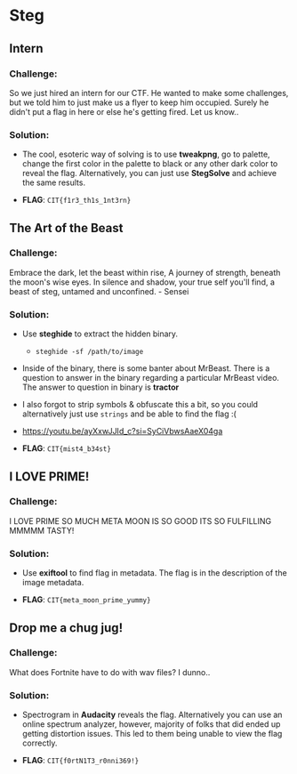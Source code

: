 # Steg
## Intern
### **Challenge**:
So we just hired an intern for our CTF. He wanted to make some challenges, but we told him to just make us a flyer to keep him occupied. Surely he didn't put a flag in here or else he's getting fired. Let us know..

### **Solution**:
- The cool, esoteric way of solving is to use **tweakpng**, go to palette, change the first color in the palette to black or any other dark color to reveal the flag. Alternatively, you can just use **StegSolve** and achieve the same results.

- **FLAG**: `CIT{f1r3_th1s_1nt3rn}`

## The Art of the Beast
### **Challenge**:
Embrace the dark, let the beast within rise, A journey of strength, beneath the moon's wise eyes. In silence and shadow, your true self you'll find, a beast of steg, untamed and unconfined. - Sensei

### **Solution**:
- Use **steghide** to extract the hidden binary.
    - `steghide -sf /path/to/image`

- Inside of the binary, there is some banter about MrBeast. There is a question to answer in the binary regarding a particular MrBeast video. The answer to question in binary is **tractor**

- I also forgot to strip symbols & obfuscate this a bit, so you could alternatively just use `strings` and be able to find the flag :(

- https://youtu.be/ayXxwJJId_c?si=SyCiVbwsAaeX04ga

- **FLAG**: `CIT{mist4_b34st}`

## I LOVE PRIME!
### **Challenge**:
I LOVE PRIME SO MUCH META MOON IS SO GOOD ITS SO FULFILLING MMMMM TASTY!

### **Solution**:
- Use **exiftool** to find flag in metadata. The flag is in the description of the image metadata.

- **FLAG**: `CIT{meta_moon_prime_yummy}`

## Drop me a chug jug!
### **Challenge**:
What does Fortnite have to do with wav files? I dunno..

### **Solution**:
- Spectrogram in **Audacity** reveals the flag. Alternatively you can use an online spectrum analyzer, however, majority of folks that did ended up getting distortion issues. This led to them being unable to view the flag correctly.

- **FLAG**: `CIT{f0rtN1T3_r0nni369!}`
